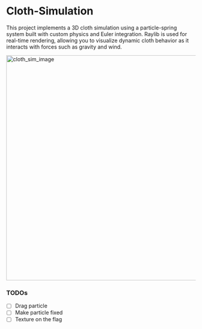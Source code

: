 # Cloth-Simulation

This project implements a 3D cloth simulation using a particle-spring system built with custom physics and Euler integration. Raylib is used for real-time rendering, allowing you to visualize dynamic cloth behavior as it interacts with forces such as gravity and wind.


<img src="https://github.com/user-attachments/assets/d364de8f-3fb5-4d92-a1d1-df353dbc274c" width="600" alt="cloth_sim_image">

### TODOs
- [ ] Drag particle
- [ ] Make particle fixed
- [ ] Texture on the flag
